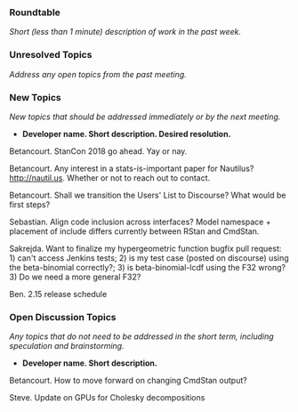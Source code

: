 ### Roundtable
_Short (less than 1 minute) description of work in the past week._

### Unresolved Topics
_Address any open topics from the past meeting._

### New Topics
_New topics that should be addressed immediately or by the next
meeting._

* __Developer name.  Short description.  Desired resolution.__

Betancourt.  StanCon 2018 go ahead.  Yay or nay.

Betancourt.  Any interest in a stats-is-important paper for Nautilus?  http://nautil.us. Whether or not to reach out to contact.

Betancourt.  Shall we transition the Users' List to Discourse?  What would be first steps?

Sebastian. Align code inclusion across interfaces? Model namespace + placement of include differs currently between RStan and CmdStan.

Sakrejda. Want to finalize my hypergeometric function bugfix pull request: 1) can't access Jenkins tests; 2) is my test case (posted on discourse) using the beta-binomial correctly?; 3) is beta-binomial-lcdf using the F32 wrong? 3) Do we need a more general F32? 

Ben. 2.15 release schedule

### Open Discussion Topics
_Any topics that do not need to be addressed in the short term,
including speculation and brainstorming._

* __Developer name.  Short description.__

Betancourt.  How to move forward on changing CmdStan output?

Steve. Update on GPUs for Cholesky decompositions